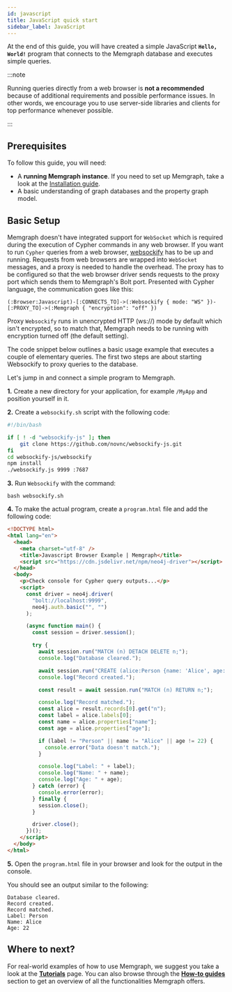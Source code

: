 ```yaml
---
id: javascript
title: JavaScript quick start
sidebar_label: JavaScript
---
```


At the end of this guide, you will have created a simple JavaScript **`Hello,
World!`** program that connects to the Memgraph database and executes simple
queries.

:::note

Running queries directly from a web browser is **not a recommended**
because of additional requirements and possible performance issues. In other
words, we encourage you to use server-side libraries and clients for top
performance whenever possible.

:::

## Prerequisites

To follow this guide, you will need:

- A **running Memgraph instance**. If you need to set up Memgraph, take a look
  at the [Installation guide](/installation/overview.md).
- A basic understanding of graph databases and the property graph model.

## Basic Setup

Memgraph doesn't have integrated support for `WebSocket` which is required
during the execution of Cypher commands in any web browser. If you want to run
`Cypher` queries from a web browser,
[websockify](https://github.com/novnc/websockify-js) has to be up and running.
Requests from web browsers are wrapped into `WebSocket` messages, and a proxy is
needed to handle the overhead. The proxy has to be configured so that the web
browser driver sends requests to the proxy port which sends them to Memgraph's
Bolt port. Presented with Cypher language, the communication goes like this:

```cypher
(:Browser:Javascript)-[:CONNECTS_TO]->(:Websockify { mode: "WS" })-[:PROXY_TO]->(:Memgraph { "encryption": "off" })
```

Proxy `Websockify` runs in unencrypted HTTP (ws://) mode by default which isn't
encrypted, so to match that, Memgraph needs to be running with encryption turned
off (the default setting).

The code snippet below outlines a basic usage example that executes a couple of
elementary queries. The first two steps are about starting Websockify to proxy
queries to the database.

Let's jump in and connect a simple program to Memgraph.

**1.** Create a new directory for your application, for example `/MyApp` and
position yourself in it.

**2.** Create a `websockify.sh` script with the following code:

```bash
#!/bin/bash

if [ ! -d "websockify-js" ]; then
    git clone https://github.com/novnc/websockify-js.git
fi
cd websockify-js/websockify
npm install
./websockify.js 9999 :7687
```

**3.** Run `Websockify` with the command:

```
bash websockify.sh
```

**4.** To make the actual program, create a `program.html` file and add the
following code:

```html
<!DOCTYPE html>
<html lang="en">
  <head>
    <meta charset="utf-8" />
    <title>Javascript Browser Example | Memgraph</title>
    <script src="https://cdn.jsdelivr.net/npm/neo4j-driver"></script>
  </head>
  <body>
    <p>Check console for Cypher query outputs...</p>
    <script>
      const driver = neo4j.driver(
        "bolt://localhost:9999",
        neo4j.auth.basic("", "")
      );

      (async function main() {
        const session = driver.session();

        try {
          await session.run("MATCH (n) DETACH DELETE n;");
          console.log("Database cleared.");

          await session.run("CREATE (alice:Person {name: 'Alice', age: 22});");
          console.log("Record created.");

          const result = await session.run("MATCH (n) RETURN n;");

          console.log("Record matched.");
          const alice = result.records[0].get("n");
          const label = alice.labels[0];
          const name = alice.properties["name"];
          const age = alice.properties["age"];

          if (label != "Person" || name != "Alice" || age != 22) {
            console.error("Data doesn't match.");
          }

          console.log("Label: " + label);
          console.log("Name: " + name);
          console.log("Age: " + age);
        } catch (error) {
          console.error(error);
        } finally {
          session.close();
        }

        driver.close();
      })();
    </script>
  </body>
</html>
```

**5.** Open the `program.html` file in your browser and look for the output in
the console.

You should see an output similar to the following:

```
Database cleared.
Record created.
Record matched.
Label: Person
Name: Alice
Age: 22
```

## Where to next?

For real-world examples of how to use Memgraph, we suggest you take a look at
the **[Tutorials](/tutorials/overview.md)** page. You can also browse through
the **[How-to guides](/how-to-guides/overview.md)**
section to get an overview of all the functionalities Memgraph offers.
